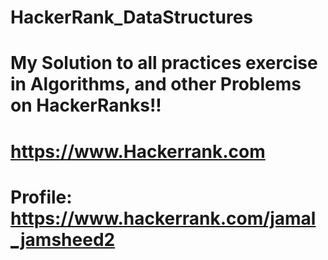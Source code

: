 # HackerRank_DataStructures
# My Solution to all practices exercise in Algorithms, and other Problems on HackerRanks!!

# https://www.Hackerrank.com
# Profile: https://www.hackerrank.com/jamal_jamsheed2